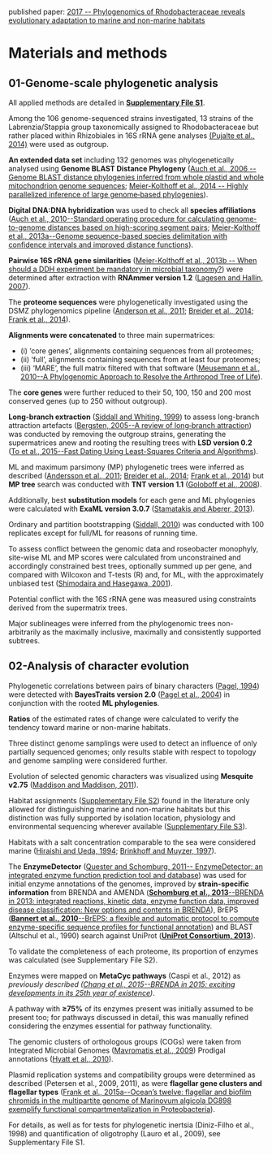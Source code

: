 published paper: [2017 -- Phylogenomics of Rhodobacteraceae reveals evolutionary adaptation to marine and non-marine habitats](https://www.nature.com/articles/ismej2016198)

# Materials and methods

## 01-Genome-scale phylogenetic analysis

All applied methods are detailed in [**Supplementary File S1**](https://media.nature.com/original/nature-assets/ismej/journal/v11/n6/extref/ismej2016198x2.pdf).

Among the 106 genome-sequenced strains investigated, 13 strains of the Labrenzia/Stappia group taxonomically assigned to Rhodobacteraceae but rather placed within Rhizobiales in 16S rRNA gene analyses [(Pujalte et al., 2014)](https://link.springer.com/referenceworkentry/10.1007%2F978-3-642-30197-1_377) were used as outgroup.

**An extended data set** including 132 genomes was phylogenetically analysed using **Genome BLAST Distance Phylogeny** ([Auch et al., 2006 -- Genome BLAST distance phylogenies inferred from whole plastid and whole mitochondrion genome sequences](https://bmcbioinformatics.biomedcentral.com/articles/10.1186/1471-2105-7-350); [Meier-Kolthoff et al., 2014 -- Highly parallelized inference of large genome‐based phylogenies](https://onlinelibrary.wiley.com/doi/abs/10.1002/cpe.3112)).

**Digital DNA:DNA hybridization** was used to check all **species affiliations** ([Auch et al., 2010--Standard operating procedure for calculating genome-to-genome distances based on high-scoring segment pairs](http://standardsingenomics.org/content/2/1/142/); [Meier-Kolthoff et al., 2013a--Genome sequence-based species delimitation with confidence intervals and improved distance functions](https://bmcbioinformatics.biomedcentral.com/articles/10.1186/1471-2105-14-60)).

**Pairwise 16S rRNA gene similarities** ([Meier-Kolthoff et al., 2013b -- When should a DDH experiment be mandatory in microbial taxonomy?](https://link.springer.com/article/10.1007%2Fs00203-013-0888-4)) were determined after extraction with **RNAmmer version 1.2** ([Lagesen and Hallin, 2007](https://academic.oup.com/nar/article/35/9/3100/2401119)).

The **proteome sequences** were phylogenetically investigated using the DSMZ phylogenomics pipeline ([Anderson et al., 2011](https://journals.plos.org/plosone/article?id=10.1371/journal.pone.0020237); [Breider et al., 2014](https://www.frontiersin.org/articles/10.3389/fmicb.2014.00416/full); [Frank et al., 2014](http://standardsingenomics.org/content/9/3/914/)).

**Alignments were concatenated** to three main supermatrices:
- (i) ‘core genes’, alignments containing sequences from all proteomes;
- (ii) ‘full’, alignments containing sequences from at least four proteomes;
- (iii) ‘MARE’, the full matrix filtered with that software ([Meusemann et al., 2010--A Phylogenomic Approach to Resolve the Arthropod Tree of Life](https://academic.oup.com/mbe/article/27/11/2451/1113513)).

The **core genes** were further reduced to their 50, 100, 150 and 200 most conserved genes (up to 250 without outgroup).

**Long-branch extraction** ([Siddall and Whiting, 1999](https://onlinelibrary.wiley.com/doi/abs/10.1111/j.1096-0031.1999.tb00391.x)) to assess long-branch attraction artefacts ([Bergsten, 2005--A review of long‐branch attraction](https://onlinelibrary.wiley.com/doi/full/10.1111/j.1096-0031.2005.00059.x)) was conducted by removing the outgroup strains, generating the supermatrices anew and rooting the resulting trees with **LSD version 0.2** ([To et al., 2015--Fast Dating Using Least-Squares Criteria and Algorithms](https://academic.oup.com/sysbio/article/65/1/82/2461506)).

ML and maximum parsimony (MP) phylogenetic trees were inferred as described ([Andersson et al., 2011](https://doi.org/10.1111/j.1096-0031.2008.00217.x); [Breider et al., 2014](https://doi.org/10.3389/fmicb.2014.00416); [Frank et al., 2014](https://doi.org/10.4056/sigs.5179110)) but **MP tree** search was conducted with **TNT version 1.1** ([Goloboff et al., 2008](https://doi.org/10.1111/j.1096-0031.2008.00217.x)).

Additionally, best **substitution models** for each gene and ML phylogenies were calculated with **ExaML version 3.0.7** ([Stamatakis and Aberer, 2013](https://ieeexplore.ieee.org/document/6569896)).

Ordinary and partition bootstrapping ([Siddall, 2010](https://onlinelibrary.wiley.com/doi/abs/10.1111/j.1096-0031.2009.00295.x)) was conducted with 100 replicates except for full/ML for reasons of running time.

To assess conflict between the genomic data and roseobacter monophyly, site-wise ML and MP scores were calculated from unconstrained and accordingly constrained best trees, optionally summed up per gene, and compared with Wilcoxon and T-tests (R) and, for ML, with the approximately unbiased test ([Shimodaira and Hasegawa, 2001](https://doi.org/10.1093/bioinformatics/17.12.1246)).

Potential conflict with the 16S rRNA gene was measured using constraints derived from the supermatrix trees.

Major sublineages were inferred from the phylogenomic trees non-arbitrarily as the maximally inclusive, maximally and consistently supported subtrees.

## 02-Analysis of character evolution

Phylogenetic correlations between pairs of binary characters ([Pagel, 1994](https://doi.org/10.1098/rspb.1994.0006)) were detected with **BayesTraits version 2.0** ([Pagel et al., 2004](https://doi.org/10.1080/10635150490522232)) in conjunction with the rooted **ML phylogenies**.

**Ratios** of the estimated rates of change were calculated to verify the tendency toward marine or non-marine habitats.

Three distinct genome samplings were used to detect an influence of only partially sequenced genomes; only results stable with respect to topology and genome sampling were considered further.

Evolution of selected genomic characters was visualized using **Mesquite v2.75** ([Maddison and Maddison, 2011](http://www.mesquiteproject.org/)).

Habitat assignments ([Supplementary File S2](https://media.nature.com/original/nature-assets/ismej/journal/v11/n6/extref/ismej2016198x3.xls)) found in the literature only allowed for distinguishing marine and non-marine habitats but this distinction was fully supported by isolation location, physiology and environmental sequencing wherever available ([Supplementary File S3](https://media.nature.com/original/nature-assets/ismej/journal/v11/n6/extref/ismej2016198x4.pdf)).

Habitats with a salt concentration comparable to the sea were considered marine ([Hiraishi and Ueda, 1994](https://doi.org/10.1099/00207713-44-1-15); [Brinkhoff and Muyzer, 1997](http://www.ncbi.nlm.nih.gov/entrez/query.fcgi?holding=npg&cmd=Retrieve&db=PubMed&list_uids=9327542&dopt=Abstract)).

The **EnzymeDetector** ([Quester and Schomburg, 2011-- EnzymeDetector: an integrated enzyme function prediction tool and database](https://doi.org/10.1186/1471-2105-12-376)) was used for initial enzyme annotations of the genomes, improved by **strain-specific information** from BRENDA and AMENDA ([**Schomburg et al., 2013**--BRENDA in 2013: integrated reactions, kinetic data, enzyme function data, improved disease classification: New options and contents in BRENDA](https://doi.org/10.1093/nar/gks1049)), BrEPS ([**Bannert et al., 2010**--BrEPS: a flexible and automatic protocol to compute enzyme-specific sequence profiles for functional annotation](https://doi.org/10.1186/1471-2105-11-589)) and BLAST (Altschul et al., 1990) search against UniProt ([**UniProt Consortium, 2013**](https://doi.org/10.1093/nar/gks1068)).

To validate the completeness of each proteome, its proportion of enzymes was calculated (see Supplementary File S2).

Enzymes were mapped on **MetaCyc pathways** (Caspi et al., 2012) as *previously described ([Chang et al., 2015--BRENDA in 2015: exciting developments in its 25th year of existence](https://doi.org/10.1093/nar/gku1068))*.

A pathway with **≥75%** of its enzymes present was initially assumed to be present too; for pathways discussed in detail, this was manually refined considering the enzymes essential for pathway functionality.

The genomic clusters of orthologous groups (COGs) were taken from Integrated Microbial Genomes ([Mavromatis et al., 2009](https://doi.org/10.4056/sigs.632)) Prodigal annotations ([Hyatt et al., 2010](https://doi.org/10.1186/1471-2105-11-119)).

Plasmid replication systems and compatibility groups were determined as described (Petersen et al., 2009, 2011), as were **flagellar gene clusters and flagellar types** ([Frank et al., 2015a--Ocean’s twelve: flagellar and biofilm chromids in the multipartite genome of Marinovum algicola DG898 exemplify functional compartmentalization in Proteobacteria](https://doi.org/10.1111/1462-2920.12947)).

For details, as well as for tests for phylogenetic inertsia (Diniz-Filho et al., 1998) and quantification of oligotrophy (Lauro et al., 2009), see Supplementary File S1.
